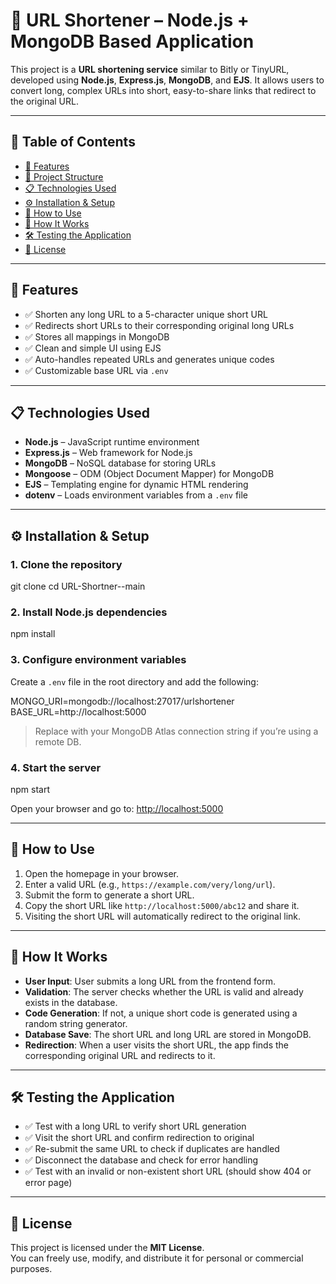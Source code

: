 # 🔗 URL Shortener – Node.js + MongoDB Based Application

This project is a **URL shortening service** similar to Bitly or TinyURL, developed using **Node.js**, **Express.js**, **MongoDB**, and **EJS**. It allows users to convert long, complex URLs into short, easy-to-share links that redirect to the original URL.

---

## 📌 Table of Contents

- [🚀 Features](#-features)
- [📂 Project Structure](#-project-structure)
- [📋 Technologies Used](#-technologies-used)
- [⚙️ Installation & Setup](#️-installation--setup)
- [🧪 How to Use](#-how-to-use)
- [🧠 How It Works](#-how-it-works)
- [🛠️ Testing the Application](#️-testing-the-application)
- [📄 License](#-license)

---

## 🚀 Features

- ✅ Shorten any long URL to a 5-character unique short URL  
- ✅ Redirects short URLs to their corresponding original long URLs  
- ✅ Stores all mappings in MongoDB  
- ✅ Clean and simple UI using EJS  
- ✅ Auto-handles repeated URLs and generates unique codes  
- ✅ Customizable base URL via `.env`

---

## 📋 Technologies Used

- **Node.js** – JavaScript runtime environment  
- **Express.js** – Web framework for Node.js  
- **MongoDB** – NoSQL database for storing URLs  
- **Mongoose** – ODM (Object Document Mapper) for MongoDB  
- **EJS** – Templating engine for dynamic HTML rendering  
- **dotenv** – Loads environment variables from a `.env` file  

---

## ⚙️ Installation & Setup

### 1. Clone the repository
git clone <repository-url>
cd URL-Shortner--main

### 2. Install Node.js dependencies

npm install

### 3. Configure environment variables

Create a `.env` file in the root directory and add the following:

MONGO_URI=mongodb://localhost:27017/urlshortener
BASE_URL=http://localhost:5000

> Replace with your MongoDB Atlas connection string if you’re using a remote DB.

### 4. Start the server

npm start

Open your browser and go to: [http://localhost:5000](http://localhost:5000)

---

## 🧪 How to Use

1. Open the homepage in your browser.
2. Enter a valid URL (e.g., `https://example.com/very/long/url`).
3. Submit the form to generate a short URL.
4. Copy the short URL like `http://localhost:5000/abc12` and share it.
5. Visiting the short URL will automatically redirect to the original link.

---

## 🧠 How It Works

- **User Input**: User submits a long URL from the frontend form.
- **Validation**: The server checks whether the URL is valid and already exists in the database.
- **Code Generation**: If not, a unique short code is generated using a random string generator.
- **Database Save**: The short URL and long URL are stored in MongoDB.
- **Redirection**: When a user visits the short URL, the app finds the corresponding original URL and redirects to it.

---

## 🛠️ Testing the Application

- ✅ Test with a long URL to verify short URL generation
- ✅ Visit the short URL and confirm redirection to original
- ✅ Re-submit the same URL to check if duplicates are handled
- ✅ Disconnect the database and check for error handling
- ✅ Test with an invalid or non-existent short URL (should show 404 or error page)

---

## 📄 License

This project is licensed under the **MIT License**.  
You can freely use, modify, and distribute it for personal or commercial purposes.


